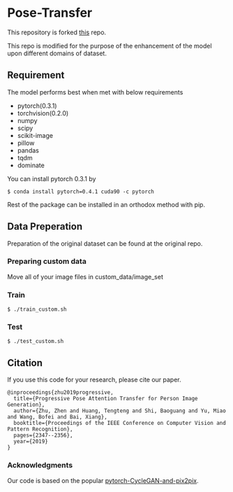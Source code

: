 # Pose-Transfer
This repository is forked [this](https://github.com/tengteng95/Pose-Transfer) repo.

This repo is modified for the purpose of the enhancement of the model upon different domains of dataset.

## Requirement
The model performs best when met with below requirements

* pytorch(0.3.1)
* torchvision(0.2.0)
* numpy
* scipy
* scikit-image
* pillow
* pandas
* tqdm
* dominate

You can install pytorch 0.3.1 by
```{commandline}
$ conda install pytorch=0.4.1 cuda90 -c pytorch
```
Rest of the package can be installed in an orthodox method with pip.

## Data Preperation
Preparation of the original dataset can be found at the original repo.

### Preparing custom data
Move all of your image files in custom_data/image_set

### Train
```{commandline}
$ ./train_custom.sh
```

### Test
```{commandline}
$ ./test_custom.sh
```

## Citation
If you use this code for your research, please cite our paper.
```
@inproceedings{zhu2019progressive,
  title={Progressive Pose Attention Transfer for Person Image Generation},
  author={Zhu, Zhen and Huang, Tengteng and Shi, Baoguang and Yu, Miao and Wang, Bofei and Bai, Xiang},
  booktitle={Proceedings of the IEEE Conference on Computer Vision and Pattern Recognition},
  pages={2347--2356},
  year={2019}
}
```

### Acknowledgments
Our code is based on the popular [pytorch-CycleGAN-and-pix2pix](https://github.com/junyanz/pytorch-CycleGAN-and-pix2pix).
